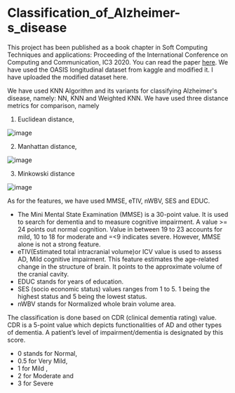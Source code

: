 # Classification_of_Alzheimer-s_disease
This project has been published as a book chapter in Soft Computing Techniques and applications: Proceeding of the International Conference on Computing and Communication, IC3 2020. You can read the paper 
[here](https://books.google.co.in/booksid=470LEAAAQBAJ&pg=PA295&lpg=PA295&dq=olimpia+borgohain&source=bl&ots=04adUTrIRv&sig=ACfU3U21ZPn-ChXfFCR9mjhmCgzq2Vr1kQ&hl=en&sa=X&ved=2ahUKEwiTr5GA3Kf4AhVYxDgGHf7ZD5QQ6AF6BAgPEAM#v=onepage&q&f=false).
We have used the OASIS longitudinal dataset from kaggle and modified it. I have uploaded the modified dataset here.

We have used KNN Algorithm  and its variants for classifying Alzheimer's disease, namely: NN, KNN and Weighted KNN.
We have used three distance metrics for comparison, namely
 1. Euclidean distance,

![image](https://user-images.githubusercontent.com/53910343/173231756-7ef5ea00-6c0e-4649-954a-2c9ee4144407.png)

 2. Manhattan distance,
 
 ![image](https://user-images.githubusercontent.com/53910343/173231842-002ad457-6a40-427e-a94a-1e1b2ecc836a.png)
 
 3. Minkowski distance

  ![image](https://user-images.githubusercontent.com/53910343/173231899-844cd080-61f5-4f01-8a23-57d2ffdfe456.png)
  
  As for the features, we have used MMSE, eTIV, nWBV, SES and EDUC. 
  + The Mini Mental State Examination (MMSE) is a 30-point value. It is used to search for dementia and to measure cognitive impairment. A value >= 24 points out normal cognition. Value in between 19 to 23 accounts for mild, 10 to 18 for moderate and =<9 indicates severe. However, MMSE alone is not a strong feature.
  + eTIV(Estimated total intracranial volume)or ICV value is used to assess AD, Mild cognitive impairment. This feature estimates the age-related change in the structure of brain. It points to the approximate volume of the cranial cavity. 
  + EDUC stands for years of education.
  +  SES (socio economic status) values ranges from 1 to 5. 1 being the highest status and 5 being the lowest status. 
  +  nWBV stands for Normalized whole brain volume area.
 
 The classification is done based on CDR (clinical dementia rating) value. CDR is a 5-point value which depicts functionalities of AD and other types of 
dementia. A patient’s level of impairment/dementia is designated by this score.
+ 0 stands for Normal,
+  0.5 for Very Mild, 
+  1 for Mild ,
+  2 for Moderate and
+   3 for Severe

